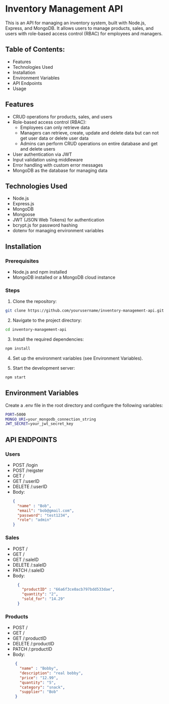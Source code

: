 # Inventory Management API

This is an API for managing an inventory system, built with Node.js, Express, and MongoDB. It allows users to manage products, sales, and users with role-based access control (RBAC) for employees and managers.

## Table of Contents:
- Features
- Technologies Used
- Installation
- Environment Variables
- API Endpoints
- Usage

## Features
- CRUD operations for products, sales, and users
- Role-based access control (RBAC):
  + Employees can only retrieve data
  + Managers can retrieve, create, update and delete data but can not get user data or delete user data
  + Admins can perform CRUD operations on entire database and get and delete users
- User authentication via JWT
- Input validation using middleware
- Error handling with custom error messages
- MongoDB as the database for managing data

## Technologies Used
- Node.js
- Express.js
- MongoDB
- Mongoose
- JWT (JSON Web Tokens) for authentication
- bcrypt.js for password hashing
- dotenv for managing environment variables

## Installation

### Prerequisites
- Node.js and npm installed
- MongoDB installed or a MongoDB cloud instance

### Steps
1. Clone the repository:
```bash
git clone https://github.com/yourusername/inventory-management-api.git
```

2. Navigate to the project directory:
```bash
cd inventory-management-api
```

3. Install the required dependencies:
```bash
npm install
```

4. Set up the environment variables (see Environment Variables).

5. Start the development server:
```bash
npm start
```

## Environment Variables
Create a .env file in the root directory and configure the following variables:
```bash 
PORT=5000
MONGO_URI=your_mongodb_connection_string
JWT_SECRET=your_jwt_secret_key
```

## API ENDPOINTS

### Users
- POST /login
- POST /reigster
- GET /
- GET /:userID
- DELETE /:userID
- Body:
    ```json
    {
      "name" : "Bob",
      "email": "bob@gmail.com",
      "password": "test1234",
      "role": "admin"
    }
    ```

### Sales
- POST /
- GET /
- GET /:saleID
- DELETE /:saleID
- PATCH /:saleID
- Body:
  ```json
    {
      "productID" : "66a6f3ce0acb797bdd533dae",
      "quantity": "2",
      "sold_for": "14.29"
    }
    ```

### Products
- POST /
- GET /
- GET /:productID
- DELETE /:productID
- PATCH /:productID
- Body:
  ```json
   {
     "name" : "Bobby",
     "description": "real bobby",
     "price": "12.99",
     "quantity": "5",
     "category": "snack",
     "supplier": "Bob"
   }
   ```
    
